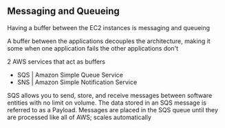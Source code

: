 ## Messaging and Queueing

Having a buffer between the EC2 instances is messaging and queueing


A buffer between the applications decouples the architecture, making it some when one application fails the other applications don't

2 AWS services that act as buffers
- SQS | Amazon Simple Queue Service
- SNS | Amazon Simple Notification Service

SQS allows you to send, store, and receive messages between software entities with no limit on volume. The data stored in an SQS message is referred to as a Payload. Messages are placed in the SQS queue until they are processed
like all of AWS; scales automatically



